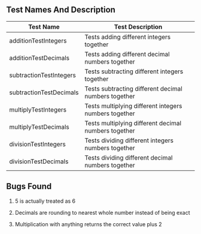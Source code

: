 ## Test Names And Description

|Test Name                      | Test Description                                                 |
|-------------------------------|------------------------------------------------------------------|
|additionTestIntegers | Tests adding different integers together |
|additionTestDecimals | Tests adding different decimal numbers together |
|subtractionTestIntegers | Tests subtracting different integers together |
|subtractionTestDecimals | Tests subtracting different decimal numbers together |
|multiplyTestIntegers | Tests multiplying different integers numbers together |
|multiplyTestDecimals | Tests multiplying different decimal numbers together |
|divisionTestIntegers | Tests dividing different integers numbers together |
|divisionTestDecimals | Tests dividing different decimal numbers together |

## Bugs Found

1. 5 is actually treated as 6

2. Decimals are rounding to nearest whole number instead of being exact

3. Multiplication with anything returns the correct value plus 2
